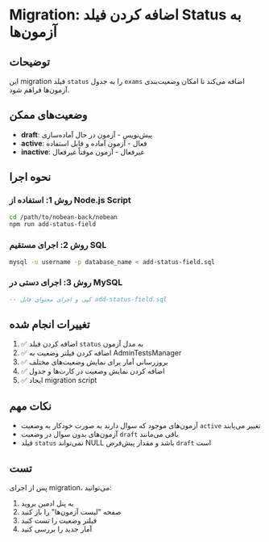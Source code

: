# Migration: اضافه کردن فیلد Status به آزمون‌ها

## توضیحات
این migration فیلد `status` را به جدول `exams` اضافه می‌کند تا امکان وضعیت‌بندی آزمون‌ها فراهم شود.

## وضعیت‌های ممکن
- **draft**: پیش‌نویس - آزمون در حال آماده‌سازی
- **active**: فعال - آزمون آماده و قابل استفاده
- **inactive**: غیرفعال - آزمون موقتاً غیرفعال

## نحوه اجرا

### روش 1: استفاده از Node.js Script
```bash
cd /path/to/nobean-back/nobean
npm run add-status-field
```

### روش 2: اجرای مستقیم SQL
```bash
mysql -u username -p database_name < add-status-field.sql
```

### روش 3: اجرای دستی در MySQL
```sql
-- کپی و اجرای محتوای فایل add-status-field.sql
```

## تغییرات انجام شده
1. ✅ اضافه کردن فیلد `status` به مدل آزمون
2. ✅ اضافه کردن فیلتر وضعیت به AdminTestsManager
3. ✅ بروزرسانی آمار برای نمایش وضعیت‌های مختلف
4. ✅ اضافه کردن نمایش وضعیت در کارت‌ها و جدول
5. ✅ ایجاد migration script

## نکات مهم
- آزمون‌های موجود که سوال دارند به صورت خودکار به وضعیت `active` تغییر می‌یابند
- آزمون‌های بدون سوال در وضعیت `draft` باقی می‌مانند
- فیلد `status` نمی‌تواند NULL باشد و مقدار پیش‌فرض `draft` است

## تست
پس از اجرای migration، می‌توانید:
1. به پنل ادمین بروید
2. صفحه "لیست آزمون‌ها" را باز کنید
3. فیلتر وضعیت را تست کنید
4. آمار جدید را بررسی کنید
